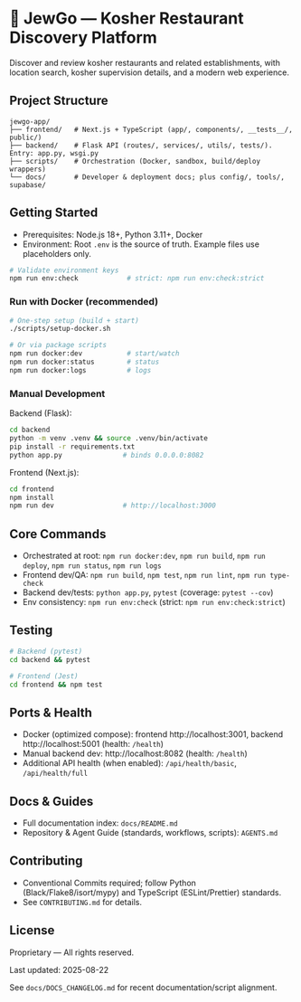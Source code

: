 # 🕍 JewGo — Kosher Restaurant Discovery Platform

Discover and review kosher restaurants and related establishments, with location search, kosher supervision details, and a modern web experience.

## Project Structure

```
jewgo-app/
├── frontend/   # Next.js + TypeScript (app/, components/, __tests__/, public/)
├── backend/    # Flask API (routes/, services/, utils/, tests/). Entry: app.py, wsgi.py
├── scripts/    # Orchestration (Docker, sandbox, build/deploy wrappers)
└── docs/       # Developer & deployment docs; plus config/, tools/, supabase/
```

## Getting Started

- Prerequisites: Node.js 18+, Python 3.11+, Docker
- Environment: Root `.env` is the source of truth. Example files use placeholders only.

```bash
# Validate environment keys
npm run env:check            # strict: npm run env:check:strict
```

### Run with Docker (recommended)
```bash
# One-step setup (build + start)
./scripts/setup-docker.sh

# Or via package scripts
npm run docker:dev           # start/watch
npm run docker:status        # status
npm run docker:logs          # logs
```

### Manual Development
Backend (Flask):
```bash
cd backend
python -m venv .venv && source .venv/bin/activate
pip install -r requirements.txt
python app.py               # binds 0.0.0.0:8082
```

Frontend (Next.js):
```bash
cd frontend
npm install
npm run dev                 # http://localhost:3000
```

## Core Commands
- Orchestrated at root: `npm run docker:dev`, `npm run build`, `npm run deploy`, `npm run status`, `npm run logs`
- Frontend dev/QA: `npm run build`, `npm test`, `npm run lint`, `npm run type-check`
- Backend dev/tests: `python app.py`, `pytest` (coverage: `pytest --cov`)
- Env consistency: `npm run env:check` (strict: `npm run env:check:strict`)

## Testing
```bash
# Backend (pytest)
cd backend && pytest

# Frontend (Jest)
cd frontend && npm test
```

## Ports & Health
- Docker (optimized compose): frontend http://localhost:3001, backend http://localhost:5001 (health: `/health`)
- Manual backend dev: http://localhost:8082 (health: `/health`)
- Additional API health (when enabled): `/api/health/basic`, `/api/health/full`

## Docs & Guides
- Full documentation index: `docs/README.md`
- Repository & Agent Guide (standards, workflows, scripts): `AGENTS.md`

## Contributing
- Conventional Commits required; follow Python (Black/Flake8/isort/mypy) and TypeScript (ESLint/Prettier) standards.
- See `CONTRIBUTING.md` for details.

## License
Proprietary — All rights reserved.

Last updated: 2025-08-22

See `docs/DOCS_CHANGELOG.md` for recent documentation/script alignment.
